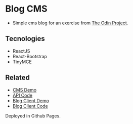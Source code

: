 # Blog CMS

- Simple cms blog for an exercise from [The Odin Project](https://www.theodinproject.com/).

## Tecnologies

- ReactJS
- React-Bootstrap
- TinyMCE

## Related

- [CMS Demo]()
- [API Code](https://github.com/joan-kii/blog-api)
- [Blog Client Demo](https://blog-client-joan-kii.vercel.app/)
- [Blog Client Code](https://github.com/joan-kii/blog-client)

Deployed in Github Pages.
